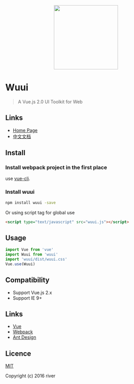 <p align="center">
    <a href="http://wuui.github.io/">
        <img width="200" src="https://static.oschina.net/uploads/img/201708/28104817_vh7A.png">
    </a>
</p>

# Wuui

> A Vue.js 2.0 UI Toolkit for Web

## Links

* [Home Page](http://wuui.github.io/)
* [中文文档](http://wuui.github.io/)


## Install

### Install webpack project in the first place

use [vue-cli](https://github.com/vuejs/vue-cli).

### Install wuui

```bash
npm install wuui -save
```
Or using script tag for global use

```html
<script type="text/javascript" src="wuui.js"></script>
```

## Usage

```javascript
import Vue from 'vue'
import Wuui from 'wuui'
import 'wuui/dist/wuui.css'
Vue.use(Wuui)
```

## Compatibility

- Support Vue.js 2.x
- Support IE 9+

## Links

- [Vue](https://github.com/vuejs/vue)
- [Webpack](https://github.com/webpack/webpack)
- [Ant Design](https://github.com/ant-design/ant-design)

## Licence

[MIT](http://opensource.org/licenses/MIT)

Copyright (c) 2016 river
